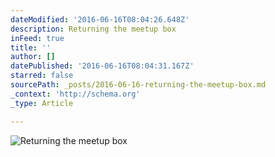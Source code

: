 ```yaml
---
dateModified: '2016-06-16T08:04:26.648Z'
description: Returning the meetup box
inFeed: true
title: ''
author: []
datePublished: '2016-06-16T08:04:31.167Z'
starred: false
sourcePath: _posts/2016-06-16-returning-the-meetup-box.md
_context: 'http://schema.org'
_type: Article

---
```

![Returning the meetup box](https://the-grid-user-content.s3-us-west-2.amazonaws.com/de4ee493-4211-4c9d-8ee1-684cf90fd542.jpg)